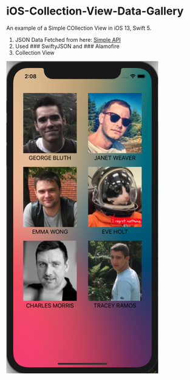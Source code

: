 # iOS-Collection-View-Data-Gallery

An example of a Simple COllection View in iOS 13, Swift 5.

1. JSON Data Fetched from here: [Simple API](https://reqres.in/api/users?page=1)
2. Used ### SwiftyJSON and ### Alamofire
3. Collection View

![Screenshot](/images/pic.png)

